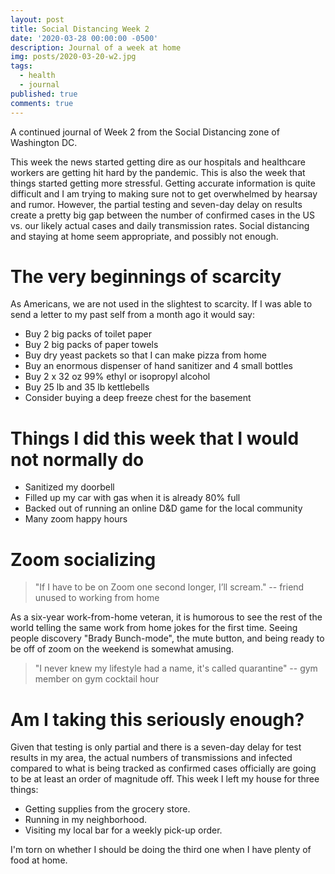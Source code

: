 ```yaml
---
layout: post
title: Social Distancing Week 2
date: '2020-03-28 00:00:00 -0500'
description: Journal of a week at home
img: posts/2020-03-20-w2.jpg
tags:
  - health
  - journal
published: true
comments: true
---
```


A continued journal of Week 2 from the Social Distancing zone of Washington DC.  

This week the news started getting dire as our hospitals and healthcare workers are getting hit hard by the pandemic. This is also the week that things started getting more stressful. Getting accurate information is quite difficult and I am trying to making sure not to get overwhelmed by hearsay and rumor.  However, the partial testing and seven-day delay on results create a pretty big gap between the number of confirmed cases in the US vs. our likely actual cases and daily transmission rates.  Social distancing and staying at home seem appropriate, and possibly not enough.

# The very beginnings of scarcity

As Americans, we are not used in the slightest to scarcity. If I was able to send a letter to my past self from a month ago it would say:

* Buy 2 big packs of toilet paper
* Buy 2 big packs of paper towels
* Buy dry yeast packets so that I can make pizza from home
* Buy an enormous dispenser of hand sanitizer and 4 small bottles
* Buy 2 x 32 oz 99% ethyl or isopropyl alcohol
* Buy 25 lb and 35 lb kettlebells
* Consider buying a deep freeze chest for the basement

# Things I did this week that I would not normally do

* Sanitized my doorbell
* Filled up my car with gas when it is already 80% full
* Backed out of running an online D&D game for the local community
* Many zoom happy hours

# Zoom socializing

> "If I have to be on Zoom one second longer, I’ll scream." -- friend unused to working from home

As a six-year work-from-home veteran, it is humorous to see the rest of the world telling the same work from home jokes for the first time. Seeing people discovery "Brady Bunch-mode", the mute button, and being ready to be off of zoom on the weekend is somewhat amusing.  

> "I never knew my lifestyle had a name, it's called quarantine" -- gym member on gym cocktail hour

# Am I taking this seriously enough?

Given that testing is only partial and there is a seven-day delay for test results in my area, the actual numbers of transmissions and infected compared to what is being tracked as confirmed cases officially are going to be at least an order of magnitude off.  This week I left my house for three things:

* Getting supplies from the grocery store.
* Running in my neighborhood.  
* Visiting my local bar for a weekly pick-up order. 

I'm torn on whether I should be doing the third one when I have plenty of food at home.